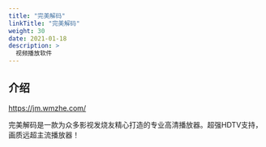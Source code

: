 ```yaml
---
title: "完美解码"
linkTitle: "完美解码"
weight: 30
date: 2021-01-18
description: >
  视频播放软件
---
```


## 介绍

https://jm.wmzhe.com/

完美解码是一款为众多影视发烧友精心打造的专业高清播放器。超强HDTV支持，画质远超主流播放器！







